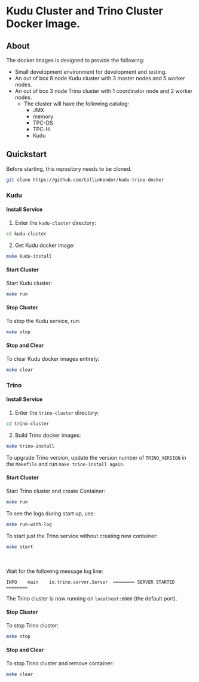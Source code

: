 # Kudu Cluster and Trino Cluster Docker Image.
## About
The docker images is designed to provide the following:
* Small development environment for development and testing.
* An out of box 8 node Kudu cluster with 3 master nodes and 5 worker nodes.
* An out of box 3 node Trino cluster with 1 coordinator node and 2 worker nodes.
  * The cluster will have the following catalog:
    * JMX
    * memory
    * TPC-DS
    * TPC-H 
    * Kudu
## Quickstart
Before starting, this repository needs to be cloned.
```bash
git clone https://github.com/CollinKendor/kudu-trino-docker
```
### Kudu
#### Install Service
1. Enter the `kudu-cluster` directory:
```bash
cd kudu-cluster
```
2. Get Kudu docker image:
```bash
make kudu-install
```
#### Start Cluster
Start Kudu cluster:
```bash
make run
```
#### Stop Cluster
To stop the Kudu service, run:
```bash
make stop
```
#### Stop and Clear
To clear Kudu docker images entirely:
```bash
make clear
```
### Trino
#### Install Service
1. Enter the `trino-cluster` directory:
```bash
cd trino-cluster
```
2. Build Trino docker images:
```bash
make trino-install
```
To upgrade Trino version, update the version number of `TRINO_VERSION` in the `Makefile` and run `make trino-install again`.
#### Start Cluster
Start Trino cluster and create Container:
```bash
make run
```
To see the logs during start up, use:
```bash
make run-with-log
```
To start just the Trino service without creating new container:
```bash
make start
```
<br/><br/>
Wait for the following message log line:
```
INFO	main	io.trino.server.Server	======== SERVER STARTED ========
```
The Trino cluster is now running on `localhost:8080` (the default port).
#### Stop Cluster
To stop Trino cluster:
```bash
make stop
```
#### Stop and Clear
To stop Trino cluster and remove container:
```bash
make clear
```
